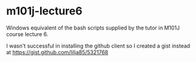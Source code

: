 m101j-lecture6
==============

Windows equivalent of the bash scripts supplied by the tutor in M101J course lecture 6.

I wasn't successful in installing the github client so I created a gist instead at https://gist.github.com/lilja85/5321768
